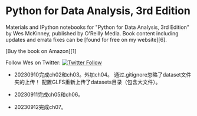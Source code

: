 # Python for Data Analysis, 3rd Edition

Materials and IPython notebooks for "Python for Data Analysis, 3rd
Edition" by Wes McKinney, published by O'Reilly Media. Book content
including updates and errata fixes can be [found for free on my
website][6].

[Buy the book on Amazon][1]

Follow Wes on Twitter: [![Twitter Follow](https://img.shields.io/twitter/follow/wesmckinn.svg?style=social&label=Follow)](https://twitter.com/wesmckinn)



+ 20230910完成ch02和ch03。外加ch04。
  通过.gitignore忽略了dataset文件夹的上传！
  配置GLFS重新上传了datasets目录（包含大文件）。

+ 20230911完成ch05和ch06。

+ 20230912完成ch07。
